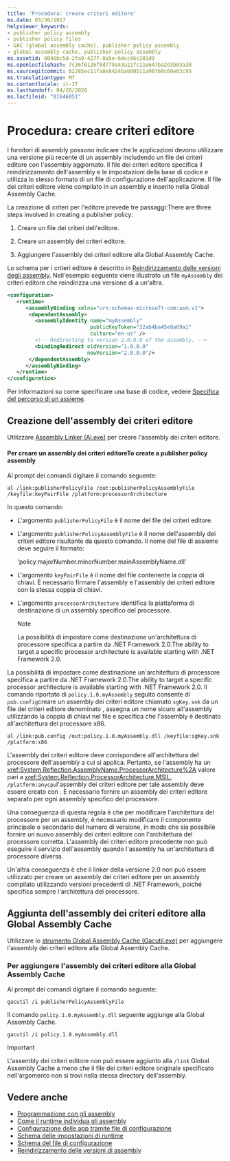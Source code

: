```yaml
---
title: 'Procedura: creare criteri editore'
ms.date: 03/30/2017
helpviewer_keywords:
- publisher policy assembly
- publisher policy files
- GAC (global assembly cache), publisher policy assembly
- global assembly cache, publisher policy assembly
ms.assetid: 8046bc5d-2fa9-4277-8a5e-6dcc96c281d9
ms.openlocfilehash: 7c36f6126f0d779a43a22fc11e647ba2d3b03a30
ms.sourcegitcommit: 62285ec11fa8e8424bab00511a90760c60e63c95
ms.translationtype: MT
ms.contentlocale: it-IT
ms.lasthandoff: 04/20/2020
ms.locfileid: "81646051"
---
```

# <a name="how-to-create-a-publisher-policy"></a>Procedura: creare criteri editore

I fornitori di assembly possono indicare che le applicazioni devono utilizzare una versione più recente di un assembly includendo un file dei criteri editore con l'assembly aggiornato. Il file dei criteri editore specifica il reindirizzamento dell'assembly e le impostazioni della base di codice e utilizza lo stesso formato di un file di configurazione dell'applicazione. Il file dei criteri editore viene compilato in un assembly e inserito nella Global Assembly Cache.

La creazione di criteri per l'editore prevede tre passaggi:There are three steps involved in creating a publisher policy:

1. Creare un file dei criteri dell'editore.

2. Creare un assembly dei criteri editore.

3. Aggiungere l'assembly dei criteri editore alla Global Assembly Cache.

Lo schema per i criteri editore è descritto in [Reindirizzamento delle versioni degli assembly](redirect-assembly-versions.md). Nell'esempio seguente viene illustrato un file `myAssembly` dei criteri editore che reindirizza una versione di a un'altra.

```xml
<configuration>
   <runtime>
      <assemblyBinding xmlns="urn:schemas-microsoft-com:asm.v1">
       <dependentAssembly>
         <assemblyIdentity name="myAssembly"
                           publicKeyToken="32ab4ba45e0a69a1"
                           culture="en-us" />
         <!-- Redirecting to version 2.0.0.0 of the assembly. -->
         <bindingRedirect oldVersion="1.0.0.0"
                          newVersion="2.0.0.0"/>
       </dependentAssembly>
      </assemblyBinding>
   </runtime>
</configuration>
```

Per informazioni su come specificare una base di codice, vedere [Specifica del percorso di un assieme](specify-assembly-location.md).

## <a name="creating-the-publisher-policy-assembly"></a>Creazione dell'assembly dei criteri editore

Utilizzare [Assembly Linker (Al.exe)](../tools/al-exe-assembly-linker.md) per creare l'assembly dei criteri editore.

#### <a name="to-create-a-publisher-policy-assembly"></a>Per creare un assembly dei criteri editoreTo create a publisher policy assembly

Al prompt dei comandi digitare il comando seguente:

```console
al /link:publisherPolicyFile /out:publisherPolicyAssemblyFile /keyfile:keyPairFile /platform:processorArchitecture
```

In questo comando:

- L'argomento `publisherPolicyFile` è il nome del file dei criteri editore.

- L'argomento `publisherPolicyAssemblyFile` è il nome dell'assembly dei criteri editore risultante da questo comando. Il nome del file di assieme deve seguire il formato:

  'policy.majorNumber.minorNumber.mainAssemblyName.dll'

- L'argomento `keyPairFile` è il nome del file contenente la coppia di chiavi. È necessario firmare l'assembly e l'assembly dei criteri editore con la stessa coppia di chiavi.

- L'argomento `processorArchitecture` identifica la piattaforma di destinazione di un assembly specifico del processore.

  > [!NOTE]
  > La possibilità di impostare come destinazione un'architettura di processore specifica a partire da .NET Framework 2.0.The ability to target a specific processor architecture is available starting with .NET Framework 2.0.

La possibilità di impostare come destinazione un'architettura di processore specifica a partire da .NET Framework 2.0.The ability to target a specific processor architecture is available starting with .NET Framework 2.0. Il comando riportato di `policy.1.0.myAssembly` seguito consente di `pub.config`creare un assembly dei criteri editore chiamato `sgKey.snk` da un file dei criteri editore denominato , assegna un nome sicuro all'assembly utilizzando la coppia di chiavi nel file e specifica che l'assembly è destinato all'architettura del processore x86.

```console
al /link:pub.config /out:policy.1.0.myAssembly.dll /keyfile:sgKey.snk /platform:x86
```

L'assembly dei criteri editore deve corrispondere all'architettura del processore dell'assembly a cui si applica. Pertanto, se l'assembly ha un <xref:System.Reflection.AssemblyName.ProcessorArchitecture%2A> valore pari a <xref:System.Reflection.ProcessorArchitecture.MSIL>, `/platform:anycpu`l'assembly dei criteri editore per tale assembly deve essere creato con . È necessario fornire un assembly dei criteri editore separato per ogni assembly specifico del processore.

Una conseguenza di questa regola è che per modificare l'architettura del processore per un assembly, è necessario modificare il componente principale o secondario del numero di versione, in modo che sia possibile fornire un nuovo assembly dei criteri editore con l'architettura del processore corretta. L'assembly dei criteri editore precedente non può eseguire il servizio dell'assembly quando l'assembly ha un'architettura di processore diversa.

Un'altra conseguenza è che il linker della versione 2.0 non può essere utilizzato per creare un assembly dei criteri editore per un assembly compilato utilizzando versioni precedenti di .NET Framework, poiché specifica sempre l'architettura del processore.

## <a name="adding-the-publisher-policy-assembly-to-the-global-assembly-cache"></a>Aggiunta dell'assembly dei criteri editore alla Global Assembly Cache

Utilizzare lo [strumento Global Assembly Cache (Gacutil.exe)](../tools/gacutil-exe-gac-tool.md) per aggiungere l'assembly dei criteri editore alla Global Assembly Cache.

### <a name="to-add-the-publisher-policy-assembly-to-the-global-assembly-cache"></a>Per aggiungere l'assembly dei criteri editore alla Global Assembly Cache

Al prompt dei comandi digitare il comando seguente:

```console
gacutil /i publisherPolicyAssemblyFile
```

Il comando `policy.1.0.myAssembly.dll` seguente aggiunge alla Global Assembly Cache.

```console
gacutil /i policy.1.0.myAssembly.dll
```

> [!IMPORTANT]
> L'assembly dei criteri editore non può essere aggiunto alla `/link` Global Assembly Cache a meno che il file dei criteri editore originale specificato nell'argomento non si trovi nella stessa directory dell'assembly.

## <a name="see-also"></a>Vedere anche

- [Programmazione con gli assembly](../../standard/assembly/index.md)
- [Come il runtime individua gli assembly](../deployment/how-the-runtime-locates-assemblies.md)
- [Configurazione delle app tramite file di configurazione](index.md)
- [Schema delle impostazioni di runtime](./file-schema/runtime/index.md)
- [Schema del file di configurazione](./file-schema/index.md)
- [Reindirizzamento delle versioni di assembly](redirect-assembly-versions.md)
